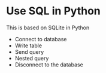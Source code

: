 # Use SQL in Python

This is based on SQLite in Python 
- Connect to database
- Write table
- Send query
- Nested query
- Disconnect to the database 
